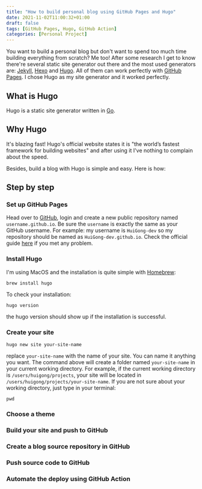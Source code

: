 ```yaml
---
title: "How to build personal blog using GitHub Pages and Hugo"
date: 2021-11-02T11:00:32+01:00
draft: false
tags: [GitHub Pages, Hugo, GitHub Action]
categories: [Personal Project]
---
```


You want to build a personal blog but don't want to spend too much time building everything from scratch? Me too! After some research I get to know there're several static site generator out there and the most used generators are: [Jekyll](https://jekyllrb.com/), [Hexo](https://hexo.io/) and [Hugo](https://gohugo.io/). All of them can work perfectly with [GitHub Pages](https://pages.github.com/). I chose Hugo as my site generator and it worked perfectly.

## What is Hugo

Hugo is a static site generator written in [Go](https://golang.org/).

## Why Hugo

It's blazing fast! Hugo's official website states it is "the world’s fastest framework for building websites" and after using it I've nothing to complain about the speed.

Besides, build a blog with Hugo is simple and easy. Here is how:

## Step by step

### Set up GitHub Pages

Head over to [GitHub](https://github.com/), login and create a new public repository named `username.github.io`. Be sure the `username` is exactly the same as your GitHub username. For example: my username is `HuiGong-dev` so my repository should be named as `HuiGong-dev.github.io`. Check the official guide [here]((https://pages.github.com/)) if you met any problem.

### Install Hugo

I'm using MacOS and the installation is quite simple with [Homebrew](https://brew.sh/):

```Shell
brew install hugo
```

To check your installation:

```Shell
hugo version
```

the hugo version should show up if the installation is successful.

### Create your site

```Shell
hugo new site your-site-name
```

replace `your-site-name` with the name of your site. You can name it anything you want. The command above will create a folder named `your-site-name` in your current working directory. For example, if the current working directory is `/users/huigong/projects`, your site will be located in `/users/huigong/projects/your-site-name`. If you are not sure about your working directory, just type in your terminal:

```Shell
pwd
```

### Choose a theme

### Build your site and push to GitHub

### Create a blog source repository in GitHub

### Push source code to GitHub

### Automate the deploy using GitHub Action
